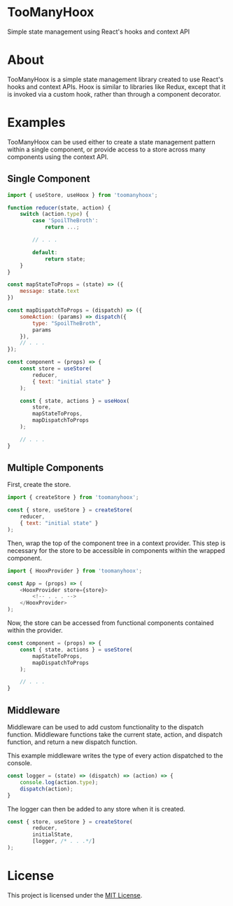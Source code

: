 # TooManyHoox
Simple state management using React's hooks and context API

# About

TooManyHoox is a simple state management library created to use React's hooks and context APIs. Hoox is similar to libraries like Redux, except that it is invoked via a custom hook, rather than through a component decorator.

# Examples

TooManyHoox can be used either to create a state management pattern within a single component, or provide access to a store across many components using the context API.

## Single Component

```javascript
import { useStore, useHoox } from 'toomanyhoox';

function reducer(state, action) {
	switch (action.type) {
		case 'SpoilTheBroth':
			return ...;

		// . . . 

		default:
			return state;
	}
}

const mapStateToProps = (state) => ({
	message: state.text
})

const mapDispatchToProps = (dispatch) => ({
	someAction: (params) => dispatch({
		type: "SpoilTheBroth",
		params
	}),
	// . . . 
});

const component = (props) => {
	const store = useStore(
		reducer,
		{ text: "initial state" }
	);

	const { state, actions } = useHoox(
		store, 
		mapStateToProps, 
		mapDispatchToProps
	);

	// . . .
}
```

## Multiple Components

First, create the store.

```javascript
import { createStore } from 'toomanyhoox';

const { store, useStore } = createStore(
	reducer,
	{ text: "initial state" }
);
```

Then, wrap the top of the component tree in a context provider. This step is necessary for the store to be accessible in components within the wrapped component.

```javascript
import { HooxProvider } from 'toomanyhoox';

const App = (props) => (
	<HooxProvider store={store}>
		<!-- . . . -->
	</HooxProvider>
);
```

Now, the store can be accessed from functional components contained within the provider.

```javascript
const component = (props) => {
	const { state, actions } = useStore(
		mapStateToProps,
		mapDispatchToProps
	);

	// . . .
}
```

## Middleware

Middleware can be used to add custom functionality to the dispatch function. Middleware functions take the current state, action, and dispatch function, and return a new dispatch function.

This example middleware writes the type of every action dispatched to the console.

```javascript
const logger = (state) => (dispatch) => (action) => {
	console.log(action.type);
	dispatch(action);
}
```

The logger can then be added to any store when it is created.

```javascript
const { store, useStore } = createStore(
		reducer,
		initialState,
		[logger, /* . . .*/]
);
```

# License
This project is licensed under the [MIT License](https://github.com/avielmenter/toomanyhoox/blob/master/LICENSE).